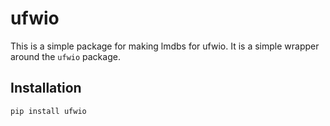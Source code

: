 # ufwio 

This is a simple package for making lmdbs for ufwio. It is a simple wrapper around the `ufwio` package.


## Installation

```bash
pip install ufwio
```

<!-- python3 -m pip install --user --upgrade twine -->
<!-- setuptools wheel -->
<!-- python3 setup.py sdist bdist_wheel -->
<!-- twine upload dist/* -->
